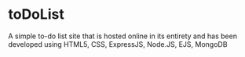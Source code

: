 # toDoList

A simple to-do list site that is hosted online in its entirety and has been developed using HTML5, CSS, ExpressJS, Node.JS, EJS, MongoDB
